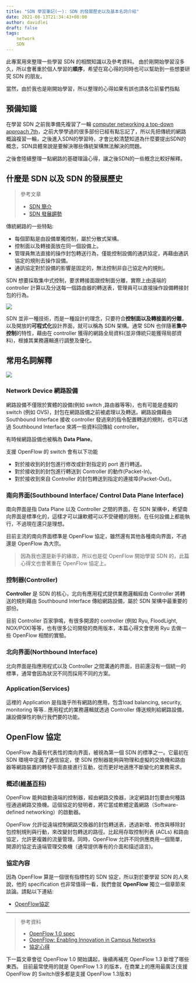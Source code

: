 ```yaml
---
title: "SDN 學習筆記(一): SDN 的發展歷史以及基本名詞介紹"
date: 2021-08-13T21:34:43+08:00
author: davidlei
draft: false
tags: 
    network
    SDN
---
```


此專案用來整理一些學習 SDN 的相關知識以及參考資料。
由於剛開始學習沒多久，所以會著重於個人學習的**順序**，希望在寫心得的同時也可以幫助到一些想要研究 SDN 的朋友。

當然，由於我也是剛開始學習，所以整理的心得如果有誤也請各位前輩們指點

## 預備知識

在學習 SDN 之前我準備先複習了一輪 [computer networking a top-down approach 7th](https://www.ucg.ac.me/skladiste/blog_44233/objava_64433/fajlovi/Computer%20Networking%20_%20A%20Top%20Down%20Approach,%207th,%20converted.pdf)，之前大學學過的很多部份已經有點忘記了，所以先把傳統的網路概論複習一輪，之後進入SDN的學習時，才會比較清楚知道為什麼要提出SDN的概念，SDN具體來說是要解決哪些傳統架構無法解決的問題。

之後會陸續整理一點網路的基礎理論心得，讓之後SDN的一些概念比較好解釋。

## 什麼是 SDN 以及 SDN 的發展歷史

> 參考文章
> - [SDN 簡介](https://feisky.gitbooks.io/sdn/content/sdn/)
> - [SDN 發展趨勢](https://hackmd.io/@cnsrl/SJur_2twL)

傳統網路的一些特點:
- 每個節點是由設備單獨控制，屬於分散式架構。
- 控制面以及轉接面放在同一個設備上。
- 管理員無法直接的操作封包轉送行為，僅能控制設備的通訊協定，再藉由通訊協定的規則去操作設備。
- 通訊協定對於設備的影響是固定的，無法控制非自己協定內的規則。

SDN 想要採取集中式控制，要求轉接面跟控制面分離，實際上由遠端的 controller 計算以及分送每一個路由器的轉送表，管理員可以直接操作設備轉接封包的行為。

![](https://i.imgur.com/uF2pcH0.png)

SDN 並非一種技術，而是一種設計的理念，只要符合**控制面以及轉接面的分離**，以及開放的**可程式化**設計界面，就可以稱為 SDN 架構。通常 SDN 也伴隨著**集中控制**的特性，藉由在 controller 獲得的網路全局資料(並非傳統只能獲得局部資料)，根據其業務邏輯進行調整及優化。


## 常用名詞解釋

![](https://sites.google.com/a/cnsrl.cycu.edu.tw/da-shu-bi-ji/_/rsrc/1565708281052/sdn/sdn_architecture.png)


### Network Device 網路設備
網路設備不僅限於實體的設備(例如 switch ,路由器等等)，也有可能是虛擬的 switch (例如 OVS)，封包在網路設備之前被處理以及轉送。網路設備藉由 Southbound Interface 接收 controller 發過來的指令配置轉送的規則，也可以透過 Southbound Interface 來將一些資料回傳給 controller。

有時候網路設備也被稱為 **Data Plane**。

支援 OpenFlow 的 switch 會有以下功能
- 對於接收到的封包進行修改或針對指定的 port 進行轉送。
- 對於接收到的封包進行轉送到 Controller 的動作(Packet-In)。
- 對於接收到來自 Controller 的封包轉送到指定的連接埠(Packet-Out)。

### 南向界面(Southbound Interface/ Control Data Plane Interface)
南向界面是指 Data Plane 以及 Controller 之間的界面，在 SDN 架構中，希望南向界面是標準化的，這樣才可以讓軟體可以不受硬體的限制，在任何設備上都能執行，不過現在還只是理想。

目前主流的南向界面標準是 OpenFlow 協定，雖然還有其他各種南向界面，不過還是 OpenFlow 為大宗。

> 因為我也還是新手的緣故，所以也是從 OpenFlow 開始學習 SDN 的，此篇心得文也會著重在 OpenFlow 協定上。

### 控制器(Controller)
**Controller** 是 SDN 的核心，北向有應用程式提供業務邏輯經由 Controller 將轉送的規則藉由 Southbound Interface 傳給網路設備，屬於 SDN 架構中最重要的部份。

目前 Controller 百家爭鳴，有很多開源的 controller (例如 Ryu, FloodLight, NOX/POX)等等，也有很多公司開發的商用版本，本篇心得文會使用 Ryu 去做一些 OpenFlow 相關的實驗。

### 北向界面(Northbound Interface)
北向界面是指應用程式以及 Controller 之間溝通的界面，目前還沒有一個統一的標準，通常會因為狀況不同而採用不同的方案。

### Application(Services)
這裡的 Application 是指幾乎所有網路的應用，包含load balancing, security, monitoring 等等.. 應用程式的業務邏輯就透過 Controller 傳送規則給網路設備，讓設備彈性的執行我們要的功能。


## OpenFlow 協定
OpenFlow 為最有代表性的南向界面，被視為第一個 SDN 的標準之一。它最初在 SDN 環境中定義了通信協定，使 SDN 控制器能夠與物理和虛擬的交換機和路由器等網路裝置的轉發平面直接進行互動，從而更好地適應不斷變化的業務需求。

### 概述([維基百科](https://zh.wikipedia.org/wiki/OpenFlow))

OpenFlow 能夠啟動遠端的控制器，經由網路交換器，決定網路封包要由何種路徑通過網路交換機。這個協定的發明者，將它當成軟體定義網路（Software-defined networking）的啟動器。

OpenFlow 允許從遠端控制網路交換器的封包轉送表，透過新增、修改與移除封包控制規則與行動，來改變封包轉送的路徑。比起用存取控制列表 (ACLs) 和路由協定，允許更複雜的流量管理。同時，OpenFlow 允許不同供應商用一個簡單，開源的協定去遠端管理交換機（通常提供專有的介面和描述語言)。

### 協定內容

因為 OpenFlow 算是一個很有指標性的 SDN 協定，所以對於要學習 SDN 的人來說，他的 specification 也非常值得一看，我們會就 **OpenFlow** 獨立一個章節來談論。請點以下連結:

- [OpenFlow協定](https://github.com/davidleitw/learn_SDN/blob/master/OpenFlow.md)

--- 

> 參考資料
> - [OpenFlow 1.0 spec](https://opennetworking.org/wp-content/uploads/2013/04/openflow-spec-v1.0.0.pdf)
> - [OpenFlow: Enabling Innovation in Campus Networks](https://www.researchgate.net/publication/220195143_OpenFlow_Enabling_innovation_in_campus_networks)
> - [協定心得](https://www.cnblogs.com/ssyfj/tag/SDN/)

下一篇文章會從 OpenFlow 1.0 開始講起，後續再補充 OpenFlow 1.3 新增了哪些東西。
目前最常使用的就是 OpenFlow 1.3 的版本，在商業上的應用最廣泛(支援 OpenFlow 的 Switch很多都是支援 OpenFlow 1.3版本) 
